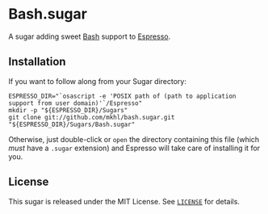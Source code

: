 Bash.sugar
==========

A sugar adding sweet [Bash][] support to [Espresso][].

[espresso]: <http://macrabbit.com/espresso/> "Espresso, by MacRabbit"
[bash]: <http://www.gnu.org/software/bash/> "Bash – GNU Project"


Installation
------------

If you want to follow along from your Sugar directory:

    ESPRESSO_DIR="`osascript -e 'POSIX path of (path to application support from user domain)'`/Espresso"
    mkdir -p "${ESPRESSO_DIR}/Sugars"
    git clone git://github.com/mkhl/bash.sugar.git "${ESPRESSO_DIR}/Sugars/Bash.sugar"

Otherwise, just double-click or `open` the directory containing this file
(which _must_ have a `.sugar` extension) and Espresso will take care of
installing it for you.


License
-------

This sugar is released under the MIT License. See [`LICENSE`][license] for details.

[license]: http://github.com/mkhl/bash.sugar/raw/master/LICENSE
